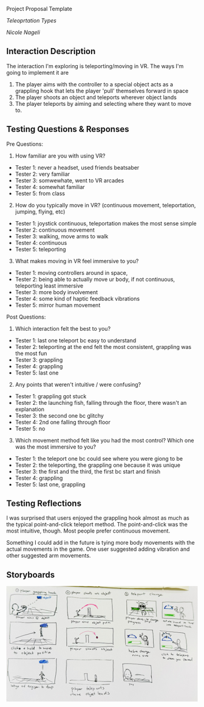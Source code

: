 Project Proposal Template

*Teleoprtation Types*

*Nicole Nageli*

## Interaction Description

The interaction I'm exploring is teleporting/moving in VR.
The ways I'm going to implement it are 
1) The player aims with the controller to a special object acts as a grappling hook that lets the player 'pull' themselves forward in space
2) The player shoots an object and teleports wherever object lands
3) The player teleports by aiming and selecting where they want to move to.

## Testing Questions & Responses
Pre Questions:
1) How familiar are you with using VR?
* Tester 1: never a headset, used friends beatsaber
* Tester 2: very familiar
* Tester 3: somwewhate, went to VR arcades
* Tester 4: somewhat familiar
* Tester 5: from class

2) How do you typically move in VR? (continuous movement, teleportation, jumping, flying, etc)
* Tester 1: joystick continuous, teleportation makes the most sense simple
* Tester 2: continuous movement
* Tester 3: walking, move arms to walk
* Tester 4: continuous
* Tester 5: teleporting

3) What makes moving in VR feel immersive to you?
* Tester 1: moving controllers around in space, 
* Tester 2: being able to actually move ur body, if not continuous, teleporting least immersive
* Tester 3: more body involvement
* Tester 4: some kind of haptic feedback vibrations
* Tester 5: mirror human movement

Post Questions:
1) Which interaction felt the best to you?
* Tester 1: last one teleport bc easy to understand
* Tester 2: teleporting at the end felt the most consistent, grappling was the most fun
* Tester 3: grappling
* Tester 4: grappling
* Tester 5: last one

2) Any points that weren't intuitive / were confusing?
* Tester 1: grappling got stuck
* Tester 2: the launching fish, falling through the floor, there wasn't an explanation
* Tester 3: the second one bc glitchy
* Tester 4: 2nd one falling through floor
* Tester 5: no

3) Which movement method felt like you had the most control? Which one was the most immersive to you?
* Tester 1: the teleport one bc could see where you were giong to be
* Tester 2: the teleporting, the grappling one because it was unique
* Tester 3: the first and the third, the first bc start and finish
* Tester 4: grappling
* Tester 5: last one, grappling

## Testing Reflections
I was surprised that users enjoyed the grappling hook almost as much as the typical point-and-click teleport method. The point-and-click was the most intuitive, though. Most people prefer continuous movement.

Something I could add in the future is tying more body movements with the actual movements in the game. One user suggested adding vibration and other suggested arm movements.

## Storyboards

![Storyboards](VR_Interaction_Storyboards.jpeg)